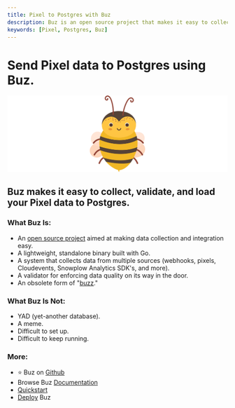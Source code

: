 ```yaml
---
title: Pixel to Postgres with Buz
description: Buz is an open source project that makes it easy to collect, validate, and load Pixel data to Postgres.
keywords: [Pixel, Postgres, Buz]
---
```


# Send Pixel data to Postgres using Buz.

![buzz](../../../static/img/buzz.png)


## Buz makes it easy to collect, validate, and load your Pixel data to Postgres.


### What Buz Is:

- An [open source project](https://github.com/silverton-io/buz) aimed at making data collection and integration easy.
- A lightweight, standalone binary built with Go.
- A system that collects data from multiple sources (webhooks, pixels, Cloudevents, Snowplow Analytics SDK's, and more).
- A validator for enforcing data quality on its way in the door.
- An obsolete form of "[buzz](https://www.merriam-webster.com/dictionary/buzz)."


### What Buz Is Not:

- YAD (yet-another database).
- A meme.
- Difficult to set up.
- Difficult to keep running.


### More:
- ⭐ Buz on [Github](https://github.com/silverton-io/buz)
- Browse Buz [Documentation](/)
- [Quickstart](/examples/quickstart)
- [Deploy](/category/deploying-buz) Buz
